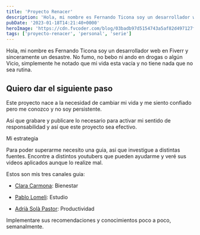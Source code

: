 ```yaml
---
title: 'Proyecto Renacer'
description: 'Hola, mi nombre es Fernando Ticona soy un desarrollador web en Fiverr y sinceramente un desastre.'
pubDate: '2023-01-18T14:21:40+0000'
heroImage: 'https://cdn.fvcoder.com/blog/03badb97d5154743a5af82d497127f0b.3x.webp'
tags: ['proyecto-renacer', 'personal', 'serie']
---
```

Hola, mi nombre es Fernando Ticona soy un desarrollador web en Fiverr y sinceramente un desastre.
No fumo, no bebo ni ando en drogas o algún Vicio, simplemente he notado que mi vida esta vacía y no tiene nada que no sea rutina.

## Quiero dar el siguiente paso

Este proyecto nace a la necesidad de cambiar mi vida y me siento confiado pero me conozco y no soy persistente.

Así que grabare y publicare lo necesario para activar mi sentido de responsabilidad y así que este proyecto sea efectivo.

Mi estrategia

Para poder superarme necesito una guia, asi que investigue a distintas fuentes. Encontre a distintos youtubers que pueden ayudarme y veré sus videos aplicados aunque lo realize mal.

Estos son mis tres canales guia:

- [Clara Carmona](https://www.youtube.com/@ClaraCarmona): Bienestar

- [Pablo Lomeli](https://www.youtube.com/@PabloLomeli): Estudio

- [Adrià Solà Pastor](https://www.youtube.com/@AdriaSolaPastor): Productividad

Implementare sus recomendaciones y conocimientos poco a poco, semanalmente.

